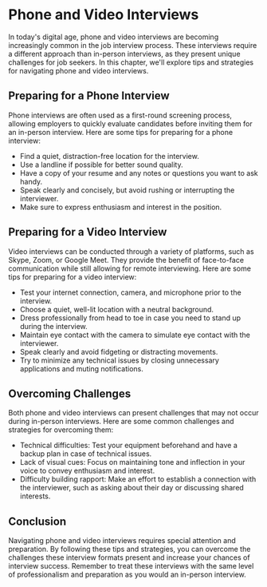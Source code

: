Phone and Video Interviews
=================================================================================

In today's digital age, phone and video interviews are becoming increasingly common in the job interview process. These interviews require a different approach than in-person interviews, as they present unique challenges for job seekers. In this chapter, we'll explore tips and strategies for navigating phone and video interviews.

Preparing for a Phone Interview
-------------------------------

Phone interviews are often used as a first-round screening process, allowing employers to quickly evaluate candidates before inviting them for an in-person interview. Here are some tips for preparing for a phone interview:

* Find a quiet, distraction-free location for the interview.
* Use a landline if possible for better sound quality.
* Have a copy of your resume and any notes or questions you want to ask handy.
* Speak clearly and concisely, but avoid rushing or interrupting the interviewer.
* Make sure to express enthusiasm and interest in the position.

Preparing for a Video Interview
-------------------------------

Video interviews can be conducted through a variety of platforms, such as Skype, Zoom, or Google Meet. They provide the benefit of face-to-face communication while still allowing for remote interviewing. Here are some tips for preparing for a video interview:

* Test your internet connection, camera, and microphone prior to the interview.
* Choose a quiet, well-lit location with a neutral background.
* Dress professionally from head to toe in case you need to stand up during the interview.
* Maintain eye contact with the camera to simulate eye contact with the interviewer.
* Speak clearly and avoid fidgeting or distracting movements.
* Try to minimize any technical issues by closing unnecessary applications and muting notifications.

Overcoming Challenges
---------------------

Both phone and video interviews can present challenges that may not occur during in-person interviews. Here are some common challenges and strategies for overcoming them:

* Technical difficulties: Test your equipment beforehand and have a backup plan in case of technical issues.
* Lack of visual cues: Focus on maintaining tone and inflection in your voice to convey enthusiasm and interest.
* Difficulty building rapport: Make an effort to establish a connection with the interviewer, such as asking about their day or discussing shared interests.

Conclusion
----------

Navigating phone and video interviews requires special attention and preparation. By following these tips and strategies, you can overcome the challenges these interview formats present and increase your chances of interview success. Remember to treat these interviews with the same level of professionalism and preparation as you would an in-person interview.
